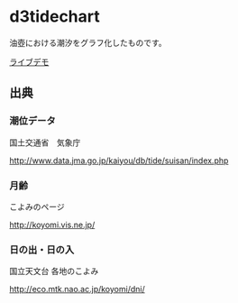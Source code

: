 # d3tidechart

油壺における潮汐をグラフ化したものです。

[ライブデモ](https://sites.google.com/site/d3tidedemo/home)


## 出典

### 潮位データ

国土交通省　気象庁

http://www.data.jma.go.jp/kaiyou/db/tide/suisan/index.php

### 月齢

こよみのページ

http://koyomi.vis.ne.jp/

### 日の出・日の入

国立天文台 各地のこよみ

http://eco.mtk.nao.ac.jp/koyomi/dni/

